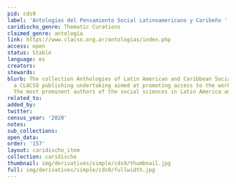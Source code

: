 ```yaml
---
pid: cds9
label: 'Antologías del Pensamiento Social Latinoamericano y Caribeño '
caridischo_genre: Thematic Curations
claimed_genre: antología
link: https://www.clacso.org.ar/antologias/index.php
access: open
status: Stable
language: es
creators:
stewards:
blurb: The collection Anthologies of Latin American and Caribbean Social Thought is
  a CLACSO publishing undertaking aimed at promoting access to the work of some of
  the most prominent authors of the social sciences in Latin America and the Caribbean.
related_to:
added_by:
twitter:
census_year: '2020'
notes:
sub_collections:
open_data:
order: '157'
layout: caridischo_item
collection: caridischo
thumbnail: img/derivatives/simple/cds9/thumbnail.jpg
full: img/derivatives/simple/cds9/fullwidth.jpg
---
```

